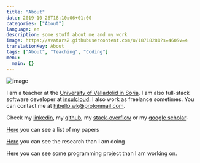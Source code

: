 ```yaml
---
title: "About"
date: 2019-10-26T18:10:06+01:00
categories: ["About"]
language: en
description: some stuff about me and my work
image: https://avatars2.githubusercontent.com/u/18718281?s=460&v=4
translationKey: About
tags: ["About", "Teaching", "Coding"]
menu:
  main: {}
---
```


![image](https://avatars2.githubusercontent.com/u/18718281?s=460&v=4 "Logo Title Text 1")


I am a teacher at the [University of Valladolid in Soria](https://campusdesoria.uva.es/). I am also full-stack software developer at [insulcloud](https://insulclock.com/). I also work as freelance sometimes. You can contact me at hjbello.wk@protonmail.com.

Check my [linkedin](https://es.linkedin.com/in/hugo-j-bello-5b4650120), my [github](https://github.com/HugoJBello), my [stack-overflow](https://stackoverflow.com/users/7041393/hjbello) or my [google scholar](https://scholar.google.es/citations?user=JpjgRzsAAAAJ&hl=en)-


[Here](/en/posts/papers.en) you can see a list of my papers

[Here](/en/posts/research.en) you can see the research than I am doing

[Here](/en/posts/cool_projects.en) you can see some programming project than I am working on.

